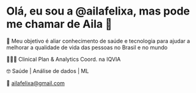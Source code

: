 <h1> Olá, eu sou a @ailafelixa, mas pode me chamar de Aila 👋 </h1> 

🚀 Meu objetivo é aliar conhecimento de saúde e tecnologia para ajudar a melhorar a qualidade de vida das pessoas no Brasil e no mundo

👩🏾‍💻 Clinical Plan & Analytics Coord. na IQVIA

🤓 Saúde | Análise de dados | ML 

📩 ailafelixa@gmail.com


<!---
ailafelixa/ailafelixa is a ✨ special ✨ repository because its `README.md` (this file) appears on your GitHub profile.
You can click the Preview link to take a look at your changes.
--->
